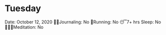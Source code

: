 # Tuesday

Date: October 12, 2020
✍🏼Journaling: No
👟Running: No
😴7+ hrs Sleep: No
🧘🏽‍♀️Meditation: No
